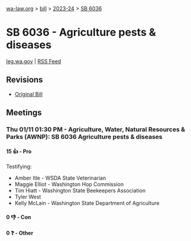 [wa-law.org](/) > [bill](/bill/) > [2023-24](/bill/2023-24/) > [SB 6036](/bill/2023-24/sb/6036/)

# SB 6036 - Agriculture pests & diseases
[leg.wa.gov](https://app.leg.wa.gov/billsummary?BillNumber=6036&Year=2023&Initiative=false) | [RSS Feed](./rss.xml)

## Revisions
* [Original Bill](1/)

## Meetings
### Thu 01/11 01:30 PM - Agriculture, Water, Natural Resources & Parks (AWNP): SB 6036 Agriculture pests & diseases
#### 15 👍 - Pro
Testifying:
* Amber Itle - WSDA State Veterinarian
* Maggie Elliot - Washington Hop Commission
* Tim Hiatt - Washington State Beekeepers Association
* Tyler West
* Kelly McLain - Washington State Department of Agriculture

#### 0 👎 - Con

#### 0 ❓ - Other
